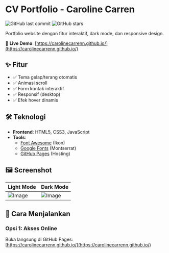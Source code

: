 # CV Portfolio - Caroline Carren

![GitHub last commit](https://img.shields.io/github/last-commit/carolinecarren/cv-portfolio?color=blue)
![GitHub stars](https://img.shields.io/github/stars/carolinecarren/cv-portfolio?style=social)

Portfolio website dengan fitur interaktif, dark mode, dan responsive design. 

🔗 **Live Demo**: [https://carolinecarrenn.github.io/](https://carolinecarrenn.github.io/)

## ✨ Fitur
- ✅ Tema gelap/terang otomatis
- ✅ Animasi scroll
- ✅ Form kontak interaktif
- ✅ Responsif (desktop)
- ✅ Efek hover dinamis

## 🛠 Teknologi
- **Frontend**: HTML5, CSS3, JavaScript
- **Tools**: 
  - [Font Awesome](https://fontawesome.com/) (Ikon)
  - [Google Fonts](https://fonts.google.com/) (Montserrat)
  - [GitHub Pages](https://pages.github.com/) (Hosting)

## 🖼 Screenshot
| Light Mode | Dark Mode |
|------------|-----------|
| ![Image](https://github.com/user-attachments/assets/9ca23e1e-2211-4673-8c6b-bcef6da7a511) | ![Image](https://github.com/user-attachments/assets/b5e19efc-7965-4edf-a832-7c63c91780db) |

## 🚀 Cara Menjalankan
### Opsi 1: Akses Online
Buka langsung di GitHub Pages:  
[https://carolinecarrenn.github.io/](https://carolinecarrenn.github.io/)

